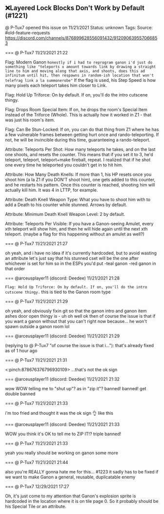 ## ❌Layered Lock Blocks Don't Work by Default (#1221)
@ P-Tux7 opened this issue on 11/21/2021
Status: unknown
Tags: 
Source: #old-feature-requests https://discord.com/channels/876899628556091432/912090639557066853


=== @ P-Tux7 11/21/2021 21:22

Flag: Modern Ganon
```honestly if i had to reprogram ganon i'd just do something like "teleports x amount towards link by drawing a straight line to him and moving along that axis, and shoots, does this ad infinitum until hit, then respawns in random-ish location that won't telefrag link a la summonerobe"```
If the flag is used, his Step Speed is how many pixels each teleport takes him closer to Link.

Flag: Hold Up Triforce: On by default. If on, you'll do the intro cutscene thingy.

Flag: Drops Room Special Item: If on, he drops the room's Special Item instead of the Triforce (Whole). This is actually how it worked in Z1 - that was just his room's item.

Flag: Can Be Stun-Locked: If on, you can do that thing from Z1 where he has a few vulnerable frames between getting hurt once and rando-teleporting. If not, he will be invincible during this time, guaranteeing a rando-teleport.

Attribute: Teleports Per Shot: How many teleports he takes, and on the last one shoots, and resets the counter. This means that if you set it to 3, he'd teleport, teleport, teleport+make fireball, repeat. I realized that if he shot one every time he teleported you couldn't get in to hit him.

Attribute: How Many Death Knells: If more than 1, his HP resets once you shoot him (a la Z1 if you DON'T shoot him), one gets added to this counter, and he restarts his pattern. Once this counter is reached, shooting him will actually kill him. It was 4 in LTTP, for example.

Attribute: Death Knell Weapon Type: What you have to shoot him with to add a Death to his counter while stunned. Arrows by default.

Attribute: Minimum Death Knell Weapon Level: 2 by default.

Attribute: Teleports Per Visible: If you have a Ganon-seeing Amulet, every xth teleport will show him, and then he will hide again until the next xth teleport. (maybe a flag for this happening without an amulet as well?)

=== @ P-Tux7 11/21/2021 21:27

oh yeah, and i have no idea if it's currently hardcoded, but to avoid wasting an attribute let's just say that his stunned cset will be the one after whichever is set for him
so in the ESPs you'd put
-teal ganon
-red ganon
in that order

=== @arceusplayer11 (discord: Deedee) 11/21/2021 21:28

```Flag: Hold Up Triforce: On by default. If on, you'll do the intro cutscene thingy.``` this is tied to the Ganon room type

=== @ P-Tux7 11/21/2021 21:29

oh yeah, and obviously fixin git so that the ganon intro and ganon item ashes door open thingy is - uh
oh well ok then
of course the issue is that if you want a ganon without that you can't right now because... he won't spawn outside a ganon room lol

=== @arceusplayer11 (discord: Deedee) 11/21/2021 21:29

(replying to @ P-Tux7 "of course the issue is that i…"): that's already fixed
as of 1 hour ago

=== @ P-Tux7 11/21/2021 21:31

<:pinch:878676376796930109>
...that's not the ok sign

=== @arceusplayer11 (discord: Deedee) 11/21/2021 21:32

wow
WOW
telling me to "shut up"?
as in "zip it"?
banned!
banned!
get double banned

=== @ P-Tux7 11/21/2021 21:33

i'm too fried and thought it was the ok sign
👌
like this

=== @arceusplayer11 (discord: Deedee) 11/21/2021 21:33

WOW
you think it's OK to tell me to ZIP IT!?
triple banned!

=== @ P-Tux7 11/21/2021 21:33

yeah you really should be working on ganon some more

=== @ P-Tux7 11/21/2021 21:44

also you're REALLY gonna hate me for this... #1223
it sadly has to be fixed if we want to make Ganon a general, reusable, duplicatable enemy

=== @ P-Tux7 12/29/2021 17:27

Oh, it's just come to my attention that Ganon's explosion sprite is hardcoded in the location where it is on tile page 0. So it probably should be his Special Tile or an attribute.

